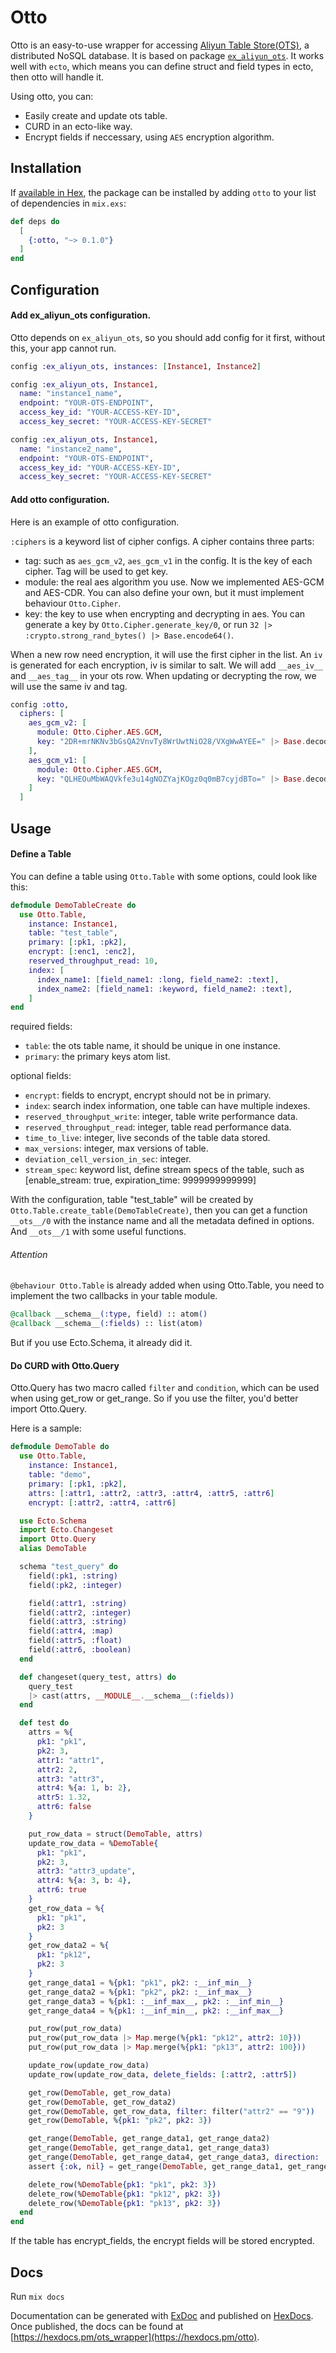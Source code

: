 # Otto

Otto is an easy-to-use wrapper for accessing [Aliyun Table Store(OTS)](https://www.aliyun.com/product/ots), a distributed NoSQL database. It is based on package [`ex_aliyun_ots`](https://github.com/xinz/ex_aliyun_ots). It works well with `ecto`, which means you can define struct and field types in ecto, then otto will handle it.

Using otto, you can:
* Easily create and update ots table.
* CURD in an ecto-like way.
* Encrypt fields if neccessary, using `AES` encryption algorithm.

## Installation

If [available in Hex](https://hex.pm/docs/publish), the package can be installed
by adding `otto` to your list of dependencies in `mix.exs`:

```elixir
def deps do
  [
    {:otto, "~> 0.1.0"}
  ]
end
```

## Configuration

#### Add ex_aliyun_ots configuration.

Otto depends on `ex_aliyun_ots`, so you should add config for it first, without this, your app cannot run.
```elixir
config :ex_aliyun_ots, instances: [Instance1, Instance2]

config :ex_aliyun_ots, Instance1,
  name: "instance1_name",
  endpoint: "YOUR-OTS-ENDPOINT",
  access_key_id: "YOUR-ACCESS-KEY-ID",
  access_key_secret: "YOUR-ACCESS-KEY-SECRET"

config :ex_aliyun_ots, Instance1,
  name: "instance2_name",
  endpoint: "YOUR-OTS-ENDPOINT",
  access_key_id: "YOUR-ACCESS-KEY-ID",
  access_key_secret: "YOUR-ACCESS-KEY-SECRET"
```
#### Add otto configuration.

Here is an example of otto configuration.

`:ciphers` is a keyword list of cipher configs. A cipher contains three parts:
* tag: such as `aes_gcm_v2`, `aes_gcm_v1` in the config. It is the key of each cipher. Tag will be used to get key.
* module: the real aes algorithm you use. Now we implemented AES-GCM and AES-CDR. You can also define your own, but it must implement behaviour `Otto.Cipher`.
* key: the key to use when encrypting and decrypting in aes. You can generate a key by `Otto.Cipher.generate_key/0`, or run `32 |> :crypto.strong_rand_bytes() |> Base.encode64()`.

When a new row need encryption, it will use the first cipher in the list. An `iv` is generated for each encryption, iv is similar to salt. We will add `__aes_iv__` and `__aes_tag__` in your ots row. When updating or decrypting the row, we will use the same iv and tag.

```elixir
config :otto,
  ciphers: [
    aes_gcm_v2: [
      module: Otto.Cipher.AES.GCM,
      key: "2DR+mrNKNv3bGsQA2VnvTy8WrUwtNiO28/VXgWwAYEE=" |> Base.decode64!()
    ],
    aes_gcm_v1: [
      module: Otto.Cipher.AES.GCM,
      key: "QLHEOuMbWAQVkfe3u14gNOZYajKOgz0q0mB7cyjdBTo=" |> Base.decode64!()
    ]
  ]
```

## Usage

#### Define a Table
You can define a table using `Otto.Table` with some options, could look like this:
```elixir
defmodule DemoTableCreate do
  use Otto.Table,
    instance: Instance1,
    table: "test_table",
    primary: [:pk1, :pk2],
    encrypt: [:enc1, :enc2],
    reserved_throughput_read: 10,
    index: [
      index_name1: [field_name1: :long, field_name2: :text],
      index_name2: [field_name1: :keyword, field_name2: :text],
    ]
end
```
required fields:
* `table`: the ots table name, it should be unique in one instance.
* `primary`: the primary keys atom list.

optional fields:
* `encrypt`: fields to encrypt, encrypt should not be in primary.
* `index`: search index information, one table can have multiple indexes.
* `reserved_throughput_write`: integer, table write performance data.
* `reserved_throughput_read`: integer, table read performance data.
* `time_to_live`: integer, live seconds of the table data stored.
* `max_versions`: integer, max versions of table.
* `deviation_cell_version_in_sec`: integer.
* `stream_spec`: keyword list, define stream specs of the table, such as [enable_stream: true, expiration_time: 9999999999999]

With the configuration, table "test_table" will be created by `Otto.Table.create_table(DemoTableCreate)`, then you can get a function `__ots__/0` with the instance name and all the metadata defined in options. And `__ots__/1` with some useful functions.

###### Attention
`@behaviour Otto.Table` is already added when using Otto.Table, you need to implement the two callbacks in your table module.
```elixir
@callback __schema__(:type, field) :: atom()
@callback __schema__(:fields) :: list(atom)
```
But if you use Ecto.Schema, it already did it.

#### Do CURD with Otto.Query
Otto.Query has two macro called `filter` and `condition`, which can be used when using get_row or get_range. So if you use the filter, you'd better import Otto.Query.

Here is a sample:
```elixir
defmodule DemoTable do
  use Otto.Table,
    instance: Instance1,
    table: "demo",
    primary: [:pk1, :pk2],
    attrs: [:attr1, :attr2, :attr3, :attr4, :attr5, :attr6]
    encrypt: [:attr2, :attr4, :attr6]

  use Ecto.Schema
  import Ecto.Changeset
  import Otto.Query
  alias DemoTable

  schema "test_query" do
    field(:pk1, :string)
    field(:pk2, :integer)

    field(:attr1, :string)
    field(:attr2, :integer)
    field(:attr3, :string)
    field(:attr4, :map)
    field(:attr5, :float)
    field(:attr6, :boolean)
  end

  def changeset(query_test, attrs) do
    query_test
    |> cast(attrs, __MODULE__.__schema__(:fields))
  end

  def test do
    attrs = %{
      pk1: "pk1",
      pk2: 3,
      attr1: "attr1",
      attr2: 2,
      attr3: "attr3",
      attr4: %{a: 1, b: 2},
      attr5: 1.32,
      attr6: false
    }

    put_row_data = struct(DemoTable, attrs)
    update_row_data = %DemoTable{
      pk1: "pk1",
      pk2: 3,
      attr3: "attr3_update",
      attr4: %{a: 3, b: 4},
      attr6: true
    }
    get_row_data = %{
      pk1: "pk1",
      pk2: 3
    }
    get_row_data2 = %{
      pk1: "pk12",
      pk2: 3
    }
    get_range_data1 = %{pk1: "pk1", pk2: :__inf_min__}
    get_range_data2 = %{pk1: "pk2", pk2: :__inf_max__}
    get_range_data3 = %{pk1: :__inf_max__, pk2: :__inf_min__}
    get_range_data4 = %{pk1: :__inf_min__, pk2: :__inf_max__}

    put_row(put_row_data)
    put_row(put_row_data |> Map.merge(%{pk1: "pk12", attr2: 10}))
    put_row(put_row_data |> Map.merge(%{pk1: "pk13", attr2: 100}))

    update_row(update_row_data)
    update_row(update_row_data, delete_fields: [:attr2, :attr5])

    get_row(DemoTable, get_row_data)
    get_row(DemoTable, get_row_data2)
    get_row(DemoTable, get_row_data, filter: filter("attr2" == "9"))
    get_row(DemoTable, %{pk1: "pk2", pk2: 3})

    get_range(DemoTable, get_range_data1, get_range_data2)
    get_range(DemoTable, get_range_data1, get_range_data3)
    get_range(DemoTable, get_range_data4, get_range_data3, direction: :forward, limit: 1)
    assert {:ok, nil} = get_range(DemoTable, get_range_data1, get_range_data4, direction: :backward)

    delete_row(%DemoTable{pk1: "pk1", pk2: 3})
    delete_row(%DemoTable{pk1: "pk12", pk2: 3})
    delete_row(%DemoTable{pk1: "pk13", pk2: 3})
  end
end
```
If the table has encrypt_fields, the encrypt fields will be stored encrypted.

## Docs
Run `mix docs`

Documentation can be generated with [ExDoc](https://github.com/elixir-lang/ex_doc)
and published on [HexDocs](https://hexdocs.pm). Once published, the docs can
be found at [https://hexdocs.pm/ots_wrapper](https://hexdocs.pm/otto).
